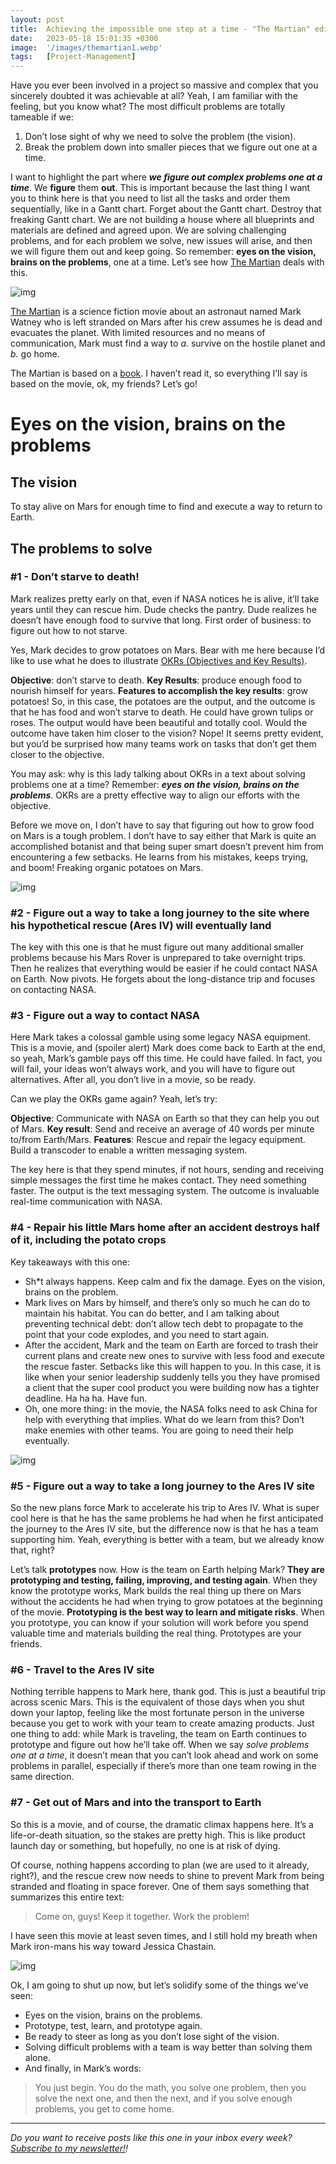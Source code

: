 ```yaml
---
layout: post
title:  Achieving the impossible one step at a time - "The Martian" edition
date:   2023-05-18 15:01:35 +0300
image:  '/images/themartian1.webp'
tags:   [Project-Management]
---
```


Have you ever been involved in a project so massive and complex that you sincerely doubted it was achievable at all? Yeah, I am familiar with the feeling, but you know what? The most difficult problems are totally tameable if we:

1. Don’t lose sight of why we need to solve the problem (the vision).
2. Break the problem down into smaller pieces that we figure out one at a time.

I want to highlight the part where ***we figure out complex problems one at a time***. We **figure** them **out**. This is important because the last thing I want you to think here is that you need to list all the tasks and order them sequentially, like in a Gantt chart. Forget about the Gantt chart. Destroy that freaking Gantt chart. We are not building a house where all blueprints and materials are defined and agreed upon. We are solving challenging problems, and for each problem we solve, new issues will arise, and then we will figure them out and keep going. So remember: **eyes on the vision, brains on the problems**, one at a time. Let’s see how [The Martian](https://www.imdb.com/title/tt3659388/) deals with this.

![img]({{site.baseurl}}/images/themartian1.webp#center)

[The Martian](https://www.imdb.com/title/tt3659388/) is a science fiction movie about an astronaut named Mark Watney who is left stranded on Mars after his crew assumes he is dead and evacuates the planet. With limited resources and no means of communication, Mark must find a way to *a.* survive on the hostile planet and *b.* go home. 

The Martian is based on a [book](https://www.amazon.com/Martian-Novel-Andy-Weir/dp/0804139024/ref=asc_df_0804139024/?tag=hyprod-20&linkCode=df0&hvadid=266444585221&hvpos=&hvnetw=g&hvrand=15917815829424526480&hvpone=&hvptwo=&hvqmt=&hvdev=c&hvdvcmdl=&hvlocint=&hvlocphy=9004400&hvtargid=pla-432168417107&psc=1). I haven’t read it, so everything I’ll say is based on the movie, ok, my friends? Let’s go!

# Eyes on the vision, brains on the problems

## The vision

To stay alive on Mars for enough time to find and execute a way to return to Earth.

## The problems to solve 

### #1 - Don’t starve to death!

Mark realizes pretty early on that, even if NASA notices he is alive, it’ll take years until they can rescue him. Dude checks the pantry. Dude realizes he doesn’t have enough food to survive that long. First order of business: to figure out how to not starve. 

Yes, Mark decides to grow potatoes on Mars. Bear with me here because I’d like to use what he does to illustrate [OKRs (Objectives and Key Results)](https://www.whatmatters.com/faqs/okr-meaning-definition-example). 

**Objective**: don’t starve to death.
**Key Results**: produce enough food to nourish himself for years.
**Features to accomplish the key results**: grow potatoes! So, in this case, the potatoes are the output, and the outcome is that he has food and won’t starve to death. He could have grown tulips or roses. The output would have been beautiful and totally cool. Would the outcome have taken him closer to the vision? Nope! It seems pretty evident, but you’d be surprised how many teams work on tasks that don’t get them closer to the objective.

You may ask: why is this lady talking about OKRs in a text about solving problems one at a time? Remember: ***eyes on the vision, brains on the problems***. OKRs are a pretty effective way to align our efforts with the objective.

Before we move on, I don’t have to say that figuring out how to grow food on Mars is a tough problem. I don’t have to say either that Mark is quite an accomplished botanist and that being super smart doesn’t prevent him from encountering a few setbacks. He learns from his mistakes, keeps trying, and boom! Freaking organic potatoes on Mars.

![img]({{site.baseurl}}/images/themartian2.webp#center)

### #2 - Figure out a way to take a long journey to the site where his hypothetical rescue (Ares IV) will eventually land

The key with this one is that he must figure out many additional smaller problems because his Mars Rover is unprepared to take overnight trips. Then he realizes that everything would be easier if he could contact NASA on Earth. Now pivots. He forgets about the long-distance trip and focuses on contacting NASA.

### #3 - Figure out a way to contact NASA

Here Mark takes a colossal gamble using some legacy NASA equipment. This is a movie, and (spoiler alert) Mark does come back to Earth at the end, so yeah, Mark’s gamble pays off this time. He could have failed. In fact, you will fail, your ideas won’t always work, and you will have to figure out alternatives. After all, you don’t live in a movie, so be ready. 

Can we play the OKRs game again? Yeah, let’s try:

**Objective**: Communicate with NASA on Earth so that they can help you out of Mars.
**Key result**: Send and receive an average of 40 words per minute to/from Earth/Mars.
**Features**: Rescue and repair the legacy equipment. Build a transcoder to enable a written messaging system.

The key here is that they spend minutes, if not hours, sending and receiving simple messages the first time he makes contact. They need something faster. The output is the text messaging system. The outcome is invaluable real-time communication with NASA.

### #4 - Repair his little Mars home after an accident destroys half of it, including the potato crops

Key takeaways with this one: 

- Sh*t always happens. Keep calm and fix the damage. Eyes on the vision, brains on the problem.
- Mark lives on Mars by himself, and there’s only so much he can do to maintain his habitat. You can do better, and I am talking about preventing technical debt: don’t allow tech debt to propagate to the point that your code explodes, and you need to start again.
- After the accident, Mark and the team on Earth are forced to trash their current plans and create new ones to survive with less food and execute the rescue faster. Setbacks like this will happen to you. In this case, it is like when your senior leadership suddenly tells you they have promised a client that the super cool product you were building now has a tighter deadline. Ha ha ha. Have fun. 
- Oh, one more thing: in the movie, the NASA folks need to ask China for help with everything that implies. What do we learn from this? Don’t make enemies with other teams. You are going to need their help eventually.

![img]({{site.baseurl}}/images/themartian3.webp#center)

### #5 - Figure out a way to take a long journey to the Ares IV site

So the new plans force Mark to accelerate his trip to Ares IV. What is super cool here is that he has the same problems he had when he first anticipated the journey to the Ares IV site, but the difference now is that he has a team supporting him. Yeah, everything is better with a team, but we already know that, right?

Let’s talk **prototypes** now. How is the team on Earth helping Mark? **They are prototyping and testing, failing, improving, and testing again**. When they know the prototype works, Mark builds the real thing up there on Mars without the accidents he had when trying to grow potatoes at the beginning of the movie. **Prototyping is the best way to learn and mitigate risks**. When you prototype, you can know if your solution will work before you spend valuable time and materials building the real thing. Prototypes are your friends.

### #6 - Travel to the Ares IV site

Nothing terrible happens to Mark here, thank god. This is just a beautiful trip across scenic Mars. This is the equivalent of those days when you shut down your laptop, feeling like the most fortunate person in the universe because you get to work with your team to create amazing products. Just one thing to add: while Mark is traveling, the team on Earth continues to prototype and figure out how he’ll take off. When we say *solve problems one at a time*, it doesn’t mean that you can’t look ahead and work on some problems in parallel, especially if there’s more than one team rowing in the same direction.

### #7 - Get out of Mars and into the transport to Earth

So this is a movie, and of course, the dramatic climax happens here. It’s a life-or-death situation, so the stakes are pretty high. This is like product launch day or something, but hopefully, no one is at risk of dying.

Of course, nothing happens according to plan (we are used to it already, right?), and the rescue crew now needs to shine to prevent Mark from being stranded and floating in space forever. One of them says something that summarizes this entire text:

> Come on, guys! Keep it together. Work the problem!
>

I have seen this movie at least seven times, and I still hold my breath when Mark iron-mans his way toward Jessica Chastain.

![img]({{site.baseurl}}/images/themartian4.webp#center)

Ok, I am going to shut up now, but let’s solidify some of the things we’ve seen:

- Eyes on the vision, brains on the problems.
- Prototype, test, learn, and prototype again.
- Be ready to steer as long as you don’t lose sight of the vision.
- Solving difficult problems with a team is way better than solving them alone.
- And finally, in Mark’s words:

> You just begin. You do the math, you solve one problem, then you solve the next one, and then the next, and if you solve enough problems, you get to come home.

------

*Do you want to receive posts like this one in your inbox every week?  [<u>Subscribe to my newsletter!</u>](https://popcultureguidetopm.substack.com/)!* 